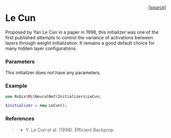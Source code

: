 <span style="float:right;"><a href="https://github.com/RubixML/RubixML/blob/master/src/NeuralNet/Initializers/LeCun.php">[source]</a></span>

# Le Cun
Proposed by Yan Le Cun in a paper in 1998, this initializer was one of the first published attempts to control the variance of activations between layers through weight initialization. It remains a good default choice for many hidden layer configurations.

### Parameters
This initializer does not have any parameters.

### Example
```php
use Rubix\ML\NeuralNet\Initializers\LeCun;

$initializer = new LeCun();
```

### References
>- Y. Le Cun et al. (1998). Efficient Backprop.